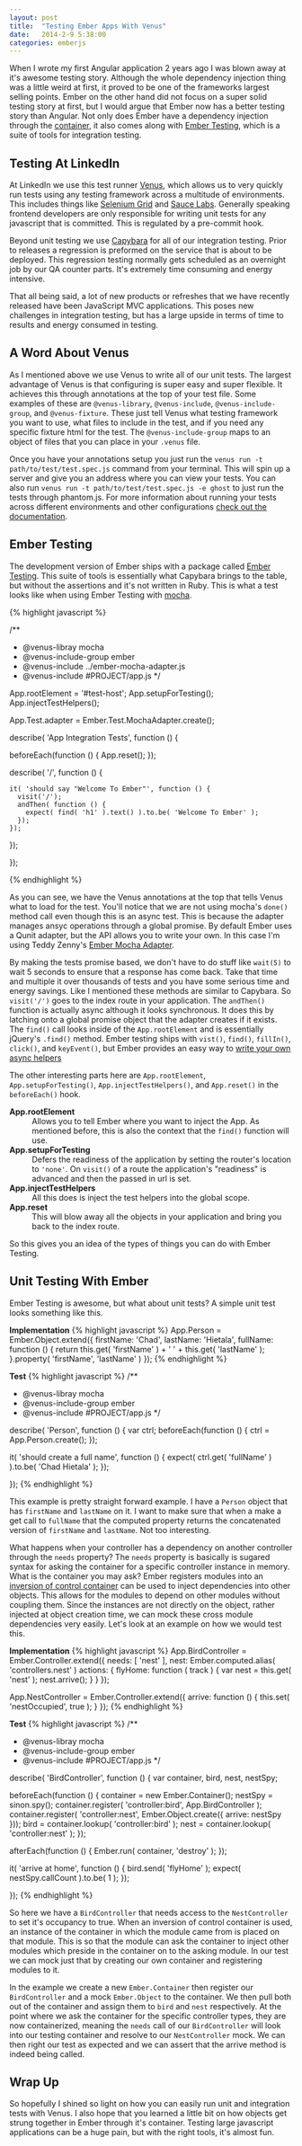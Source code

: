 ```yaml
---
layout: post
title:  "Testing Ember Apps With Venus"
date:   2014-2-9 5:38:00
categories: emberjs
---
```

When I wrote my first Angular application 2 years ago I was blown away at it's awesome testing story. Although the whole dependency injection thing was a little weird at first, it proved to be one of the frameworks largest selling points. Ember on the other hand did not focus on a super solid testing story at first, but I would argue that Ember now has a better testing story than Angular. Not only does Ember have a dependency injection through the [container](http://www.slideshare.net/mixonic/containers-di), it also comes along with [Ember Testing](http://emberjs.com/guides/testing/integration/), which is a suite of tools for integration testing.

## Testing At LinkedIn

At LinkedIn we use this test runner [Venus](http://www.venusjs.org/), which allows us to very quickly run tests using any testing framework across a multitude of environments. This includes things like [Selenium Grid](http://docs.seleniumhq.org/docs/07_selenium_grid.jsp) and [Sauce Labs](https://saucelabs.com/). Generally speaking frontend developers are only responsible for writing unit tests for any javascript that is committed. This is regulated by a pre-commit hook.

Beyond unit testing we use [Capybara](https://github.com/jnicklas/capybara) for all of our integration testing.  Prior to releases a regression is preformed on the service that is about to be deployed. This regression testing normally gets scheduled as an overnight job by our QA counter parts. It's extremely time consuming and energy intensive.

That all being said, a lot of new products or refreshes that we have recently released have been JavaScript MVC applications. This poses new challenges in integration testing, but has a large upside in terms of time to results and energy consumed in testing.

## A Word About Venus

As I mentioned above we use Venus to write all of our unit tests. The largest advantage of Venus is that configuring is super easy and super flexible. It achieves this through annotations at the top of your test file. Some examples of these are `@venus-library`, `@venus-include`, `@venus-include-group`,  and `@venus-fixture`. These just tell Venus what testing framework you want to use, what files to include in the test, and if you need any specific fixture html for the test. The `@venus-include-group` maps to an object of files that you can place in your `.venus` file.

Once you have your annotations setup you just run the `venus run -t path/to/test/test.spec.js` command from your terminal. This will spin up a server and give you an address where you can view your tests. You can also run `venus run -t path/to/test/test.spec.js -e ghost` to just run the tests through phantom.js. For more information about running your tests across different environments and other configurations [check out the documentation](https://venusjs.readthedocs.org/en/latest/tutorials/environments.html#selenium-grid).

## Ember Testing

The development version of Ember ships with a package called [Ember Testing](http://emberjs.com/guides/testing/integration/). This suite of tools is essentially what Capybara brings to the table, but without the assertions and it's not written in Ruby. This is what a test looks like when using Ember Testing with [mocha](http://visionmedia.github.io/mocha/).

{% highlight javascript %}

/**
 * @venus-libray mocha
 * @venus-include-group ember
 * @venus-include ../ember-mocha-adapter.js
 * @venus-include #PROJECT/app.js
 */

App.rootElement = '#test-host';
App.setupForTesting();
App.injectTestHelpers();

App.Test.adapter = Ember.Test.MochaAdapter.create();

describe( 'App Integration Tests', function () {

  beforeEach(function () {
    App.reset();
  });

  describe( '/', function () {

    it( 'should say "Welcome To Ember"', function () {
      visit('/');
      andThen( function () {
        expect( find( 'h1' ).text() ).to.be( 'Welcome To Ember' );
      });
    });

  });

});

{% endhighlight %}

As you can see, we have the Venus annotations at the top that tells Venus what to load for the test. You'll notice that we are not using mocha's `done()` method call even though this is an async test. This is because the adapter manages ansyc operations through a global promise. By default Ember uses a Qunit adapter, but the API allows you to write your own. In this case I'm using Teddy Zenny's [Ember Mocha Adapter](https://github.com/teddyzeenny/ember-mocha-adapter).

By making the tests promise based, we don't have to do stuff like `wait(5)` to wait 5 seconds to ensure that a response has come back. Take that time and multiple it over thousands of tests and you have some serious time and energy savings. Like I mentioned these methods are similar to Capybara. So `visit('/')` goes to the index route in your application. The `andThen()` function is actually async although it looks synchronous. It does this by latching onto a global promise object that the adapter creates if it exists. The `find()` call looks inside of the `App.rootElement` and is essentially jQuery's `.find()` method. Ember testing ships with `vist()`, `find()`, `fillIn()`, `click()`, and `keyEvent()`, but Ember provides an easy way to [write your own async helpers](http://emberjs.com/guides/testing/integration/#toc_creating-your-own-test-helpers)

The other interesting parts here are `App.rootElement`, `App.setupForTesting()`, `App.injectTestHelpers()`, and `App.reset()` in the `beforeEach()` hook.

<dl>
  <dt><strong>App.rootElement</strong></dt>
  <dd>Allows you to tell Ember where you want to inject the App. As mentioned before, this is also the context that the <code>find()</code> function will use.</dd>
  <dt><strong>App.setupForTesting</strong></dt>
  <dd>Defers the readiness of the application by setting the router's location to <code>'none'</code>. On <code>visit()</code> of a route the application's "readiness" is advanced and then the passed in url is set.</dd>
  <dt><strong>App.injectTestHelpers</strong></dt>
  <dd>All this does is inject the test helpers into the global scope.</dd>
  <dt><strong>App.reset</strong></dt>
  <dd>This will blow away all the objects in your application and bring you back to the index route.</dd>
</dl>

So this gives you an idea of the types of things you can do with Ember Testing.

## Unit Testing With Ember

Ember Testing is awesome, but what about unit tests? A simple unit test looks something like this.

**Implementation**
{% highlight javascript %}
App.Person = Ember.Object.extend({
  firstName: 'Chad',
  lastName: 'Hietala',
  fullName: function () {
    return this.get( 'firstName' ) + ' ' + this.get( 'lastName' );
  }.property( 'firstName', 'lastName' )
});
{% endhighlight %}

**Test**
{% highlight javascript %}
/**
 * @venus-libray mocha
 * @venus-include-group ember
 * @venus-include #PROJECT/app.js
 */

describe( 'Person', function () {
  var ctrl;
  beforeEach(function () {
    ctrl = App.Person.create();
  });

  it( 'should create a full name', function () {
    expect( ctrl.get( 'fullName' ) ).to.be( 'Chad Hietala' );
  });

});
{% endhighlight %}

This example is pretty straight forward example. I have a `Person` object that has `firstName` and `lastName` on it. I want to make sure that when a make a get call to `fullName` that the computed property returns the concatenated version of `firstName` and `lastName`. Not too interesting.

What happens when your controller has a dependency on another controller through the `needs` property? The `needs` property is basically is sugared syntax for asking the container for a specific controller instance in memory. What is the container you may ask? Ember registers modules into an [inversion of control container](http://martinfowler.com/articles/injection.html) can be used to inject dependencies into other objects. This allows for the modules to depend on other modules without coupling them. Since the instances are not directly on the object, rather injected at object creation time, we can mock these cross module dependencies very easily. Let's look at an example on how we would test this.

**Implementation**
{% highlight javascript %}
App.BirdController = Ember.Controller.extend({
  needs: [ 'nest' ],
  nest: Ember.computed.alias( 'controllers.nest' )
  actions: {
    flyHome: function ( track ) {
      var nest = this.get( 'nest' );
      nest.arrive();
    }
  }
});

App.NestController = Ember.Controller.extend({
  arrive: function () {
    this.set( 'nestOccupied', true );
  }
});
{% endhighlight %}

**Test**
{% highlight javascript %}
/**
 * @venus-libray mocha
 * @venus-include-group ember
 * @venus-include #PROJECT/app.js
 */

describe( 'BirdController', function () {
  var container, bird, nest, nestSpy;

  beforeEach(function () {
    container = new Ember.Container();
    nestSpy = sinon.spy();
    container.register( 'controller:bird', App.BirdController );
    container.register( 'controller:nest', Ember.Object.create({
      arrive: nestSpy
    }));
    bird = container.lookup( 'controller:bird' );
    nest = container.lookup( 'controller:nest' );
  });

  afterEach(function () {
    Ember.run( container, 'destroy' );
  });

  it( 'arrive at home', function () {
    bird.send( 'flyHome' );
    expect( nestSpy.callCount ).to.be( 1 );
  });

});
{% endhighlight %}

So here we have a `BirdController` that needs access to the `NestController` to set it's occupancy to true. When an inversion of control container is used, an instance of the container in which the module came from is placed on that module. This is so that the module can ask the container to inject other modules which preside in the container on to the asking module. In our test we can mock just that by creating our own container and registering modules to it.

In the example we create a new `Ember.Container` then register our `BirdController` and a mock `Ember.Object` to the container. We then pull both out of the container and assign them to `bird` and `nest` respectively. At the point where we ask the container for the specific controller types, they are now containerized, meaning the `needs` call of our `BirdController` will look into our testing container and resolve to our `NestController` mock. We can then right our test as expected and we can assert that the arrive method is indeed being called.

## Wrap Up

So hopefully I shined so light on how you can easily run unit and integration tests with Venus. I also hope that you learned a little bit on how objects get strung together in Ember through it's container. Testing large javascript applications can be a huge pain, but with the right tools, it's almost fun.






